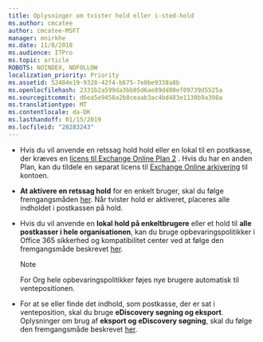 ```yaml
---
title: Oplysninger om tvister hold eller i-sted-hold
ms.author: cmcatee
author: cmcatee-MSFT
manager: mnirkhe
ms.date: 11/8/2018
ms.audience: ITPro
ms.topic: article
ROBOTS: NOINDEX, NOFOLLOW
localization_priority: Priority
ms.assetid: 52484e19-9328-42f4-b675-7e0be9338a8b
ms.openlocfilehash: 2331b2a599da3bb05d6ae89dd80ef09739d5525a
ms.sourcegitcommit: d6ea5e9458a2b8ceaab3ac4bd483e1130b9a398a
ms.translationtype: MT
ms.contentlocale: da-DK
ms.lasthandoff: 01/15/2019
ms.locfileid: "28283243"
---
```

- Hvis du vil anvende en retssag hold hold eller en lokal til en postkasse, der kræves en [licens til Exchange Online Plan 2](https://docs.microsoft.com/en-us/office365/servicedescriptions/office-365-platform-service-description/office-365-plan-options) . Hvis du har en anden Plan, kan du tildele en separat licens til [Exchange Online arkivering](https://docs.microsoft.com/en-us/office365/servicedescriptions/exchange-online-archiving-service-description/exchange-online-archiving-service-description) til kontoen. 
    
- **At aktivere en retssag hold** for en enkelt bruger, skal du følge fremgangsmåden [her](https://docs.microsoft.com/en-us/office365/SecurityCompliance/place-a-mailbox-on-litigation-hold). Når tvister hold er aktiveret, placeres alle indholdet i postkassen på hold.
    
- Hvis du vil anvende en **lokal hold på enkeltbrugere** eller et hold til **alle postkasser i hele organisationen**, kan du bruge opbevaringspolitikker i Office 365 sikkerhed og kompatibilitet center ved at følge den fremgangsmåde beskrevet [her](https://docs.microsoft.com/en-us/Office365/securitycompliance/retention-policies ).
    
    > [!NOTE]
    > For Org hele opbevaringspolitikker føjes nye brugere automatisk til ventepositionen. 
  
- For at se eller finde det indhold, som postkasse, der er sat i venteposition, skal du bruge **eDiscovery søgning og eksport**. Oplysninger om brug af **eksport og eDiscovery søgning**, skal du følge den fremgangsmåde beskrevet [her](https://docs.microsoft.com/en-us/office365/securitycompliance/export-search-results).
    

